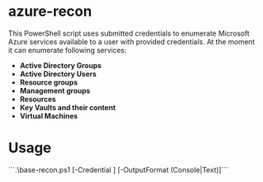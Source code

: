 # azure-recon

This PowerShell script uses submitted credentials to enumerate Microsoft Azure services available to a user with provided credentials.
At the moment it can enumerate following services:
<ul>
    <li><b>Active Directory Groups</b></li>
    <li><b>Active Directory Users</b></li>
    <li><b>Resource groups</b></li>
    <li><b>Management groups</b></li>
    <li><b>Resources</b></li>
    <li><b>Key Vaults and their content</b></li>
    <li><b>Virtual Machines</b></li>
</ul>
<h1>Usage</h1>
```.\base-recon.ps1 [-Credential <credentials>] [-OutputFormat (Console|Text)]```
    
